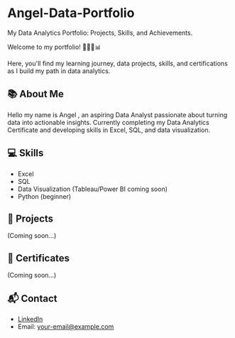 # Angel-Data-Portfolio
My Data Analytics Portfolio: Projects, Skills, and Achievements.

Welcome to my portfolio! 👩🏽‍💻📊

Here, you'll find my learning journey, data projects, skills, and certifications as I build my path in data analytics.

## 📚 About Me
Hello my name is Angel , an aspiring Data Analyst passionate about turning data into actionable insights. Currently completing my Data Analytics Certificate
and developing skills in Excel, SQL, and data visualization.

## 💻 Skills
- Excel
- SQL
- Data Visualization (Tableau/Power BI coming soon)
- Python (beginner)

## 📂 Projects
(Coming soon...)

## 📜 Certificates
(Coming soon...)

## 📬 Contact
- [LinkedIn](your-linkedin-link-here)
- Email: your-email@example.com
